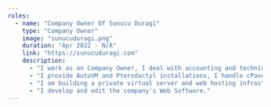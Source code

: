 ```yaml
---
roles:
  - name: "Company Owner Of Sunucu Duragi"
    type: "Company Owner"
    image: "sunucuduragi.png"
    duration: "Apr 2022 - N/A"
    link: "https://sunucuduragi.com"
    description:
      - "I work as an Company Owner, I deal with accounting and technical support.."
      - "I provide AutoVM and Pterodactyl installations, I handle cPanel/Plesk."
      - "I am building a private virtual server and web hosting infrastructure for the company."
      - "I develop and edit the company's Web Software."
---
```

